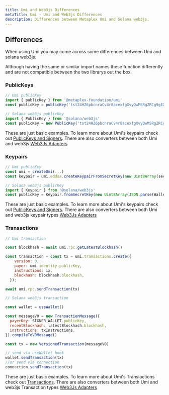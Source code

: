 ```yaml
---
title: Umi and Web3js Differences
metaTitle: Umi - Umi and Web3js Differences
description: Differences between Metaplex Umi and Solana web3js.
---
```


## Differences

When using Umi you may come across some differences between Umi and solana web3js.

Although having the same or similar import names these function differently and are not compatible between the two librarys out the box.

### PublicKeys

```js
// Umi publicKey
import { publicKey } from '@metaplex-foundation/umi'
const publicKey = publicKey('tst24HZ6pbcnraCv4r8acexfgXvyQwMSRgZRCg9gEX1')
```
```js
// Solana web3js publicKey
import { PublicKey } from '@solana/web3js'
const publicKey = new PublicKey('tst24HZ6pbcnraCv4r8acexfgXvyQwMSRgZRCg9gEX1')
```

These are just basic examples. To learn more about Umi's keypairs check out [PublicKeys and Signers](https://umi-docs.vercel.app/classes/umi.HttpRequestBuilder.html). There are also converters between both Umi and web3js [Web3Js Adapters](https://umi-docs.vercel.app/classes/umi.HttpRequestBuilder.html)

### Keypairs

```js
// Umi publicKey
const umi = createUmi(...)
const keypair = umi.eddsa.createKeypairFromSecretKey(new Uint8Array(secretKey))

```

```js
// Solana web3js publicKey
import { Keypair } from '@solana/web3js'
const publicKey = Keypair.fromSecretKey(new Uint8Array(JSON.parse(Wallet.DEV1)))
```

These are just basic examples. To learn more about Umi's keypairs check out [PublicKeys and Signers](https://umi-docs.vercel.app/classes/umi.HttpRequestBuilder.html). There are also converters between both Umi and web3js keypair types [Web3Js Adapters](https://umi-docs.vercel.app/classes/umi.HttpRequestBuilder.html)

### Transactions

```js
// Umi transaction

const blockhash = await umi.rpc.getLatestBlockhash()

const transaction = const tx = umi.transactions.create({
    version: 0,
    payer: umi.identity.publicKey,
    instructions: ix,
    blockhash: blockhash.blockhash,
  });

await umi.rpc.sendTransaction(tx)
```

```js
// Solana web3js transaction

const wallet = useWallet()

const messageV0 = new TransactionMessage({
  payerKey: SIGNER_WALLET.publicKey,
  recentBlockhash: latestBlockhash.blockhash,
  instructions: txInstructions,
}).compileToV0Message()

const tx = new VersionedTransaction(messageV0)

// send via useWallet hook
wallet.sendTransaction(tx)
//or send via connection
connection.sendTransaction(tx)
```

These are just basic examples. To learn more about Umi's Transiactions check out [Transactions](https://umi-docs.vercel.app/classes/umi.HttpRequestBuilder.html). There are also converters between both Umi and web3js Transaction types [Web3Js Adapters](https://umi-docs.vercel.app/classes/umi.HttpRequestBuilder.html)
